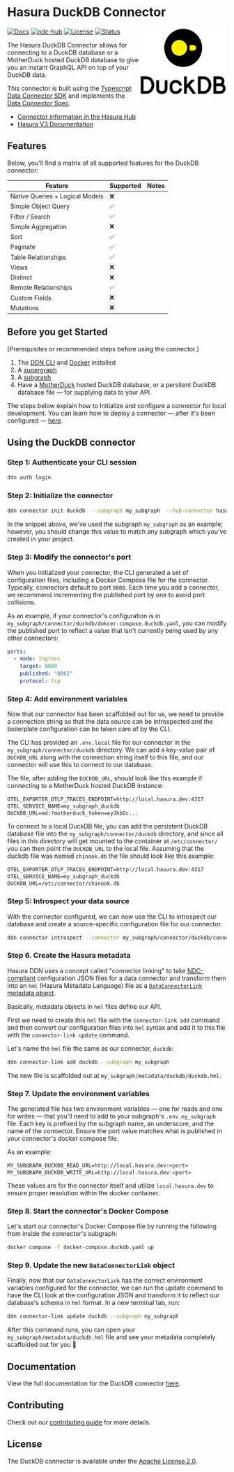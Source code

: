 # Hasura DuckDB Connector
<a href="https://hasura.io/"><img src="./docs/logo.svg" align="right" width="200"></a>

[![Docs](https://img.shields.io/badge/docs-v3.x-brightgreen.svg?style=flat)](https://hasura.io/connectors/duckdb)
[![ndc-hub](https://img.shields.io/badge/ndc--hub-duckdb-blue.svg?style=flat)](https://hasura.io/connectors/duckdb)
[![License](https://img.shields.io/badge/license-Apache--2.0-purple.svg?style=flat)](./LICENSE.txt)
[![Status](https://img.shields.io/badge/status-alpha-yellow.svg?style=flat)](./README.md)

The Hasura DuckDB Connector allows for connecting to a DuckDB database or a MotherDuck hosted DuckDB database to give you an instant GraphQL API on top of your DuckDB data.

This connector is built using the [Typescript Data Connector SDK](https://github.com/hasura/ndc-sdk-typescript) and implements the [Data Connector Spec](https://github.com/hasura/ndc-spec).

* [Connector information in the Hasura Hub](https://hasura.io/connectors/duckdb)
* [Hasura V3 Documentation](https://hasura.io/docs/3.0/index/)

## Features

Below, you'll find a matrix of all supported features for the DuckDB connector:

| Feature                         | Supported | Notes |
| ------------------------------- | --------- | ----- |
| Native Queries + Logical Models | ❌     |       |
| Simple Object Query             | ✅     |       |
| Filter / Search                 | ✅     |       |
| Simple Aggregation              | ❌     |       |
| Sort                            | ✅     |       |
| Paginate                        | ✅     |       |
| Table Relationships             | ✅     |       |
| Views                           | ❌     |       |
| Distinct                        | ❌     |       |
| Remote Relationships            | ✅     |       |
| Custom Fields                   | ❌     |       |
| Mutations                       | ❌     |       |

## Before you get Started

[Prerequisites or recommended steps before using the connector.]

1. The [DDN CLI](https://hasura.io/docs/3.0/cli/installation) and [Docker](https://docs.docker.com/engine/install/) installed
2. A [supergraph](https://hasura.io/docs/3.0/getting-started/init-supergraph)
3. A [subgraph](https://hasura.io/docs/3.0/getting-started/init-subgraph)
4. Have a [MotherDuck](https://motherduck.com/) hosted DuckDB database, or a persitent DuckDB database file — for supplying data to your API.

The steps below explain how to Initialize and configure a connector for local development. You can learn how to deploy a
connector — after it's been configured — [here](https://hasura.io/docs/3.0/getting-started/deployment/deploy-a-connector).

## Using the DuckDB connector

### Step 1: Authenticate your CLI session

```bash
ddn auth login
```

### Step 2: Initialize the connector

```bash
ddn connector init duckdb  --subgraph my_subgraph  --hub-connector hasura/duckdb
```

In the snippet above, we've used the subgraph `my_subgraph` as an example; however, you should change this
value to match any subgraph which you've created in your project.

### Step 3: Modify the connector's port

When you initialized your connector, the CLI generated a set of configuration files, including a Docker Compose file for
the connector. Typically, connectors default to port `8080`. Each time you add a connector, we recommend incrementing the published port by one to avoid port collisions.

As an example, if your connector's configuration is in `my_subgraph/connector/duckdb/dokcer-compose.duckdb.yaml`, you can modify the published port to
reflect a value that isn't currently being used by any other connectors:

```yaml
ports:
  - mode: ingress
    target: 8080
    published: "8082"
    protocol: tcp
```

### Step 4: Add environment variables

Now that our connector has been scaffolded out for us, we need to provide a connection string so that the data source can be introspected and the
boilerplate configuration can be taken care of by the CLI.

The CLI has provided an `.env.local` file for our connector in the `my_subgraph/connector/duckdb` directory. We can add a key-value pair
of `DUCKDB_URL` along with the connection string itself to this file, and our connector will use this to connect to our database.


The file, after adding the `DUCKDB_URL`, should look like this example if connecting to a MotherDuck hosted DuckDB instance:

```env
OTEL_EXPORTER_OTLP_TRACES_ENDPOINT=http://local.hasura.dev:4317
OTEL_SERVICE_NAME=my_subgraph_duckdb
DUCKDB_URL=md:?motherduck_token=eyJhbGc...
```

To connect to a local DuckDB file, you can add the persistent DuckDB database file into the `my_subgraph/connector/duckdb` directory, and since all files in this directory will get mounted to the container at `/etc/connector/` you can then point the `DUCKDB_URL` to the local file. Assuming that the duckdb file was named `chinook.db` the file should look like this example:

```env
OTEL_EXPORTER_OTLP_TRACES_ENDPOINT=http://local.hasura.dev:4317
OTEL_SERVICE_NAME=my_subgraph_duckdb
DUCKDB_URL=/etc/connector/chinook.db
```

### Step 5: Introspect your data source

With the connector configured, we can now use the CLI to introspect our database and create a source-specific configuration file for our connector.

```bash
ddn connector introspect --connector my_subgraph/connector/duckdb/connector.yaml
```

### Step 6. Create the Hasura metadata

Hasura DDN uses a concept called "connector linking" to take [NDC-compliant](https://github.com/hasura/ndc-spec)
configuration JSON files for a data connector and transform them into an `hml` (Hasura Metadata Language) file as a
[`DataConnectorLink` metadata object](https://hasura.io/docs/3.0/supergraph-modeling/data-connectors#dataconnectorlink-dataconnectorlink).

Basically, metadata objects in `hml` files define our API.

First we need to create this `hml` file with the `connector-link add` command and then convert our configuration files
into `hml` syntax and add it to this file with the `connector-link update` command.

Let's name the `hml` file the same as our connector, `duckdb`:

```bash
ddn connector-link add duckdb --subgraph my_subgraph
```

The new file is scaffolded out at `my_subgraph/metadata/duckdb/duckdb.hml`.

### Step 7. Update the environment variables

The generated file has two environment variables — one for reads and one for writes — that you'll need to add to your subgraph's `.env.my_subgraph` file.
Each key is prefixed by the subgraph name, an underscore, and the name of the connector. Ensure the port value matches what is published in your connector's docker compose file.

As an example:

```env
MY_SUBGRAPH_DUCKDB_READ_URL=http://local.hasura.dev:<port>
MY_SUBGRAPH_DUCKDB_WRITE_URL=http://local.hasura.dev:<port>
```

These values are for the connector itself and utilize `local.hasura.dev` to ensure proper resolution within the docker container.

### Step 8. Start the connector's Docker Compose

Let's start our connector's Docker Compose file by running the following from inside the connector's subgraph:

```bash
docker compose -f docker-compose.duckdb.yaml up
```

### Step 9. Update the new `DataConnectorLink` object

Finally, now that our `DataConnectorLink` has the correct environment variables configured for the connector,
we can run the update command to have the CLI look at the configuration JSON and transform it to reflect our database's
schema in `hml` format. In a new terminal tab, run:

```bash
ddn connector-link update duckdb --subgraph my_subgraph
```

After this command runs, you can open your `my_subgraph/metadata/duckdb.hml` file and see your metadata completely
scaffolded out for you 🎉

## Documentation

View the full documentation for the DuckDB connector [here](./docs/index.md).

## Contributing

Check out our [contributing guide](./docs/contributing.md) for more details.

## License

The DuckDB connector is available under the [Apache License 2.0](https://www.apache.org/licenses/LICENSE-2.0).